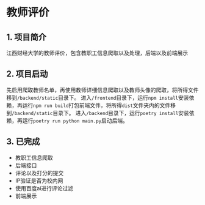 # 教师评价

## 1. 项目简介

江西财经大学的教师评价，包含教职工信息爬取以及处理，后端以及前端展示

## 2. 项目启动

先启用爬取教师名单，再使用教师详细信息爬取以及教师头像的爬取，将所得文件移到`/backend/static`目录下。
进入`/frontend`目录下，运行`npm install`安装依赖，再运行`npm run build`打包前端文件，将所得`dist`文件夹内的文件移到`/backend/static`目录下。
进入`/backend`目录下，运行`poetry install`安装依赖，再运行`poetry run python main.py`启动后端。

## 3. 已完成

- 教职工信息爬取
- 后端接口
- 评论以及打分的提交
- IP验证是否为校内网
- 使用百度ai进行评论过滤
- 前端展示

